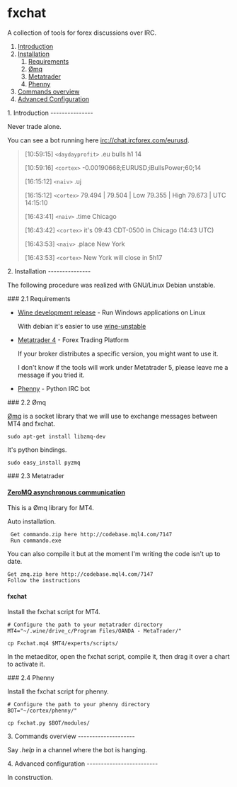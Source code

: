 fxchat
======

A collection of tools for forex discussions over IRC.

1. [Introduction](#introduction)
2. [Installation](#installation)
    1. [Requirements](#requirements)
    2. [Ømq](#zeromq)
    3. [Metatrader](#metatrader)
    4. [Phenny](#phenny)
3. [Commands overview](#commands)
4. [Advanced Configuration](#configuration)

<a name="introduction"/>
1. Introduction
---------------

Never trade alone.

You can see a bot running here [irc://chat.ircforex.com/eurusd](irc://chat.ircforex.com/eurusd).

> [10:59:15] `<daydayprofit>` .eu bulls h1 14
>
> [10:59:16] `<cortex>` -0.00190668;EURUSD;iBullsPower;60;14
>
> [16:15:12] `<naiv>` .uj
>
> [16:15:12] `<cortex>` 79.494 | 79.504 | Low 79.355 | High 79.673 | UTC 14:15:10
>
> [16:43:41] `<naiv>` .time Chicago
>
> [16:43:42] `<cortex>` it's 09:43 CDT-0500 in Chicago (14:43 UTC)
>
> [16:43:53] `<naiv>` .place New York
>
> [16:43:53] `<cortex>` New York will close in 5h17

<a name="installation"/>
2. Installation
---------------

The following procedure was realized with GNU/Linux Debian unstable.

<a name="requirements"/>
### 2.1 Requirements

* [Wine development release](#http://www.winehq.org) - Run Windows applications on Linux

  With debian it's easier to use [wine-unstable](#http://dev.carbon-project.org/debian/wine-unstable/)

* [Metatrader 4](#http://www.metatrader4.com) - Forex Trading Platform

  If your broker distributes a specific version, you might want to use it.

  I don't know if the tools will work under Metatrader 5, please leave me a message if you tried it.

* [Phenny](#http://inamidst.com/phenny/) - Python IRC bot

<a name="zeromq"/>
### 2.2 Ømq

[Ømq](#http://www.zeromq.org) is a socket library that we will use to exchange messages between MT4 and fxchat.

    sudo apt-get install libzmq-dev

It's python bindings.

    sudo easy_install pyzmq

<a name="metatrader"/>
### 2.3 Metatrader

#### [ZeroMQ asynchronous communication](http://codebase.mql4.com/7147)

This is a Ømq library for MT4.

Auto installation.

     Get commando.zip here http://codebase.mql4.com/7147
     Run commando.exe

You can also compile it but at the moment I'm writing the code isn't up to date.

    Get zmq.zip here http://codebase.mql4.com/7147
    Follow the instructions

#### fxchat

Install the fxchat script for MT4.

    # Configure the path to your metatrader directory
    MT4="~/.wine/drive_c/Program Files/OANDA - MetaTrader/"

    cp Fxchat.mq4 $MT4/experts/scripts/

In the metaeditor, open the fxchat script, compile it, then drag it over a chart to activate it.

<a name="phenny"/>
### 2.4 Phenny

Install the fxchat script for phenny.

    # Configure the path to your phenny directory
    BOT="~/cortex/phenny/"

    cp fxchat.py $BOT/modules/

<a name="commands"/>
3. Commands overview
--------------------

Say *.help* in a channel where the bot is hanging.

<a name="configuration"/>
4. Advanced configuration
-------------------------

In construction.
